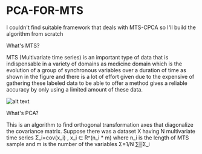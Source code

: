 # PCA-FOR-MTS
I couldn't find suitable framework that deals with MTS-CPCA so I'll build the algorithm from scratch

What's MTS?

MTS (Multivariate time series) is an important type of data that
is indispensable in a variety of domains as  medicine 
domain which is the evolution of a group of synchronous
variables over a duration of time as shown in the figure and
there is a lot of effort given due to the expensive of gathering 
these labeled data to be able to offer a method gives a reliable 
accuracy by only using a limited amount of these data.

![alt text](https://cdn.analyticsvidhya.com/wp-content/uploads/2018/09/mts.jpg)

What's PCA?

This is an algorithm to find orthogonal transformation axes that diagonalize the covariance 
matrix.
Suppose there was a dataset X having N multivariate time series
Σ_i=cov⁡(x_i)  , x_i ∈ R^(n_i * m) where  n_i is the length of MTS sample and m is the number of the variables
Σ=1/N ∑▒Σ_i 
